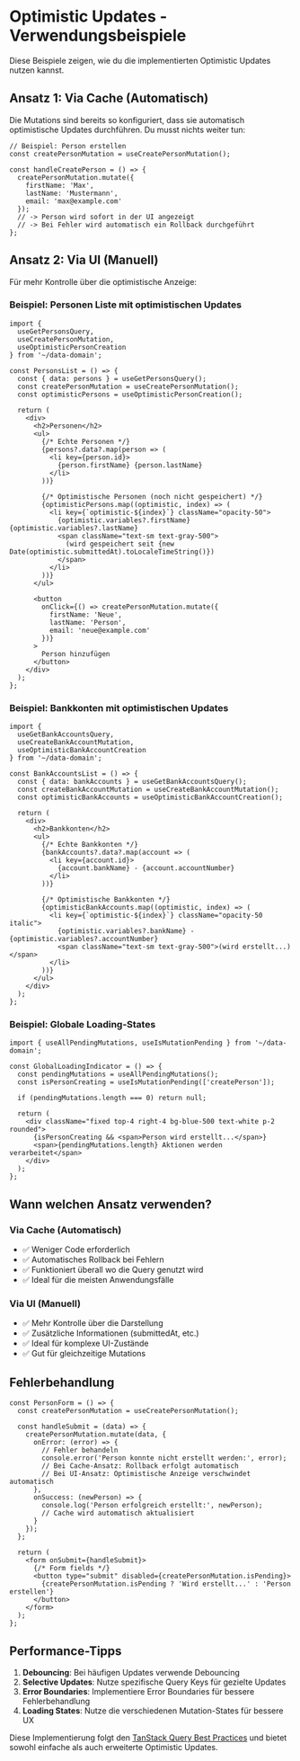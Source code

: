 # Optimistic Updates - Verwendungsbeispiele

Diese Beispiele zeigen, wie du die implementierten Optimistic Updates nutzen kannst.

## Ansatz 1: Via Cache (Automatisch)

Die Mutations sind bereits so konfiguriert, dass sie automatisch optimistische Updates durchführen. Du musst nichts weiter tun:

```tsx
// Beispiel: Person erstellen
const createPersonMutation = useCreatePersonMutation();

const handleCreatePerson = () => {
  createPersonMutation.mutate({
    firstName: 'Max',
    lastName: 'Mustermann',
    email: 'max@example.com'
  });
  // -> Person wird sofort in der UI angezeigt
  // -> Bei Fehler wird automatisch ein Rollback durchgeführt
};
```

## Ansatz 2: Via UI (Manuell)

Für mehr Kontrolle über die optimistische Anzeige:

### Beispiel: Personen Liste mit optimistischen Updates

```tsx
import { 
  useGetPersonsQuery, 
  useCreatePersonMutation,
  useOptimisticPersonCreation 
} from '~/data-domain';

const PersonsList = () => {
  const { data: persons } = useGetPersonsQuery();
  const createPersonMutation = useCreatePersonMutation();
  const optimisticPersons = useOptimisticPersonCreation();

  return (
    <div>
      <h2>Personen</h2>
      <ul>
        {/* Echte Personen */}
        {persons?.data?.map(person => (
          <li key={person.id}>
            {person.firstName} {person.lastName}
          </li>
        ))}
        
        {/* Optimistische Personen (noch nicht gespeichert) */}
        {optimisticPersons.map((optimistic, index) => (
          <li key={`optimistic-${index}`} className="opacity-50">
            {optimistic.variables?.firstName} {optimistic.variables?.lastName}
            <span className="text-sm text-gray-500">
              (wird gespeichert seit {new Date(optimistic.submittedAt).toLocaleTimeString()})
            </span>
          </li>
        ))}
      </ul>
      
      <button 
        onClick={() => createPersonMutation.mutate({
          firstName: 'Neue',
          lastName: 'Person',
          email: 'neue@example.com'
        })}
      >
        Person hinzufügen
      </button>
    </div>
  );
};
```

### Beispiel: Bankkonten mit optimistischen Updates

```tsx
import { 
  useGetBankAccountsQuery,
  useCreateBankAccountMutation,
  useOptimisticBankAccountCreation
} from '~/data-domain';

const BankAccountsList = () => {
  const { data: bankAccounts } = useGetBankAccountsQuery();
  const createBankAccountMutation = useCreateBankAccountMutation();
  const optimisticBankAccounts = useOptimisticBankAccountCreation();

  return (
    <div>
      <h2>Bankkonten</h2>
      <ul>
        {/* Echte Bankkonten */}
        {bankAccounts?.data?.map(account => (
          <li key={account.id}>
            {account.bankName} - {account.accountNumber}
          </li>
        ))}
        
        {/* Optimistische Bankkonten */}
        {optimisticBankAccounts.map((optimistic, index) => (
          <li key={`optimistic-${index}`} className="opacity-50 italic">
            {optimistic.variables?.bankName} - {optimistic.variables?.accountNumber}
            <span className="text-sm text-gray-500">(wird erstellt...)</span>
          </li>
        ))}
      </ul>
    </div>
  );
};
```

### Beispiel: Globale Loading-States

```tsx
import { useAllPendingMutations, useIsMutationPending } from '~/data-domain';

const GlobalLoadingIndicator = () => {
  const pendingMutations = useAllPendingMutations();
  const isPersonCreating = useIsMutationPending(['createPerson']);
  
  if (pendingMutations.length === 0) return null;

  return (
    <div className="fixed top-4 right-4 bg-blue-500 text-white p-2 rounded">
      {isPersonCreating && <span>Person wird erstellt...</span>}
      <span>{pendingMutations.length} Aktionen werden verarbeitet</span>
    </div>
  );
};
```

## Wann welchen Ansatz verwenden?

### Via Cache (Automatisch)
- ✅ Weniger Code erforderlich
- ✅ Automatisches Rollback bei Fehlern
- ✅ Funktioniert überall wo die Query genutzt wird
- ✅ Ideal für die meisten Anwendungsfälle

### Via UI (Manuell)
- ✅ Mehr Kontrolle über die Darstellung
- ✅ Zusätzliche Informationen (submittedAt, etc.)
- ✅ Ideal für komplexe UI-Zustände
- ✅ Gut für gleichzeitige Mutations

## Fehlerbehandlung

```tsx
const PersonForm = () => {
  const createPersonMutation = useCreatePersonMutation();
  
  const handleSubmit = (data) => {
    createPersonMutation.mutate(data, {
      onError: (error) => {
        // Fehler behandeln
        console.error('Person konnte nicht erstellt werden:', error);
        // Bei Cache-Ansatz: Rollback erfolgt automatisch
        // Bei UI-Ansatz: Optimistische Anzeige verschwindet automatisch
      },
      onSuccess: (newPerson) => {
        console.log('Person erfolgreich erstellt:', newPerson);
        // Cache wird automatisch aktualisiert
      }
    });
  };

  return (
    <form onSubmit={handleSubmit}>
      {/* Form fields */}
      <button type="submit" disabled={createPersonMutation.isPending}>
        {createPersonMutation.isPending ? 'Wird erstellt...' : 'Person erstellen'}
      </button>
    </form>
  );
};
```

## Performance-Tipps

1. **Debouncing**: Bei häufigen Updates verwende Debouncing
2. **Selective Updates**: Nutze spezifische Query Keys für gezielte Updates
3. **Error Boundaries**: Implementiere Error Boundaries für bessere Fehlerbehandlung
4. **Loading States**: Nutze die verschiedenen Mutation-States für bessere UX

Diese Implementierung folgt den [TanStack Query Best Practices](https://tanstack.com/query/latest/docs/framework/react/guides/optimistic-updates) und bietet sowohl einfache als auch erweiterte Optimistic Updates. 
